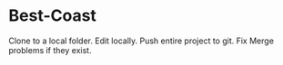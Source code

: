 # Best-Coast

Clone to a local folder. 
Edit locally.
Push entire project to git.
Fix Merge problems if they exist.
